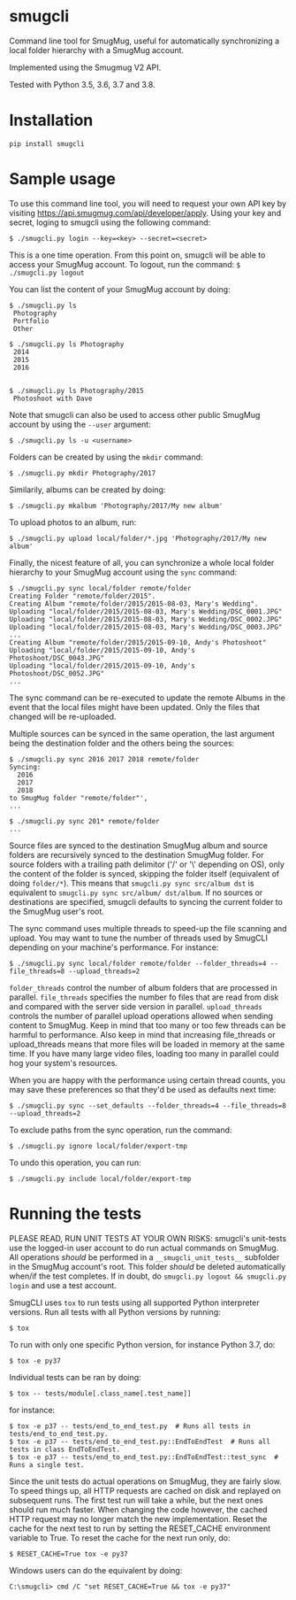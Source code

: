 # smugcli
Command line tool for SmugMug, useful for automatically synchronizing a local folder hierarchy with a SmugMug account.

Implemented using the Smugmug V2 API.

Tested with Python 3.5, 3.6, 3.7 and 3.8.

# Installation

```
pip install smugcli
```

# Sample usage

To use this command line tool, you will need to request your own API key by visiting https://api.smugmug.com/api/developer/apply. Using your key and secret, loging to smugcli using the following command:
```
$ ./smugcli.py login --key=<key> --secret=<secret>
```

This is a one time operation. From this point on, smugcli will be able to access your SmugMug account. To logout, run the command: `$ ./smugcli.py logout`

You can list the content of your SmugMug account by doing:
```
$ ./smugcli.py ls
 Photography
 Portfolio
 Other

$ ./smugcli.py ls Photography
 2014
 2015
 2016


$ ./smugcli.py ls Photography/2015
 Photoshoot with Dave
```
Note that smugcli can also be used to access other public SmugMug account by using the `--user` argument:
```
$ ./smugcli.py ls -u <username>
```

Folders can be created by using the `mkdir` command:
```
$ ./smugcli.py mkdir Photography/2017
```

Similarily, albums can be created by doing:
```
$ ./smugcli.py mkalbum 'Photography/2017/My new album'
```

To upload photos to an album, run:
```
$ ./smugcli.py upload local/folder/*.jpg 'Photography/2017/My new album'
```

Finally, the nicest feature of all, you can synchronize a whole local folder hierarchy to your SmugMug account using the `sync` command:
```
$ ./smugcli.py sync local/folder remote/folder
Creating Folder "remote/folder/2015".
Creating Album "remote/folder/2015/2015-08-03, Mary's Wedding".
Uploading "local/folder/2015/2015-08-03, Mary's Wedding/DSC_0001.JPG"
Uploading "local/folder/2015/2015-08-03, Mary's Wedding/DSC_0002.JPG"
Uploading "local/folder/2015/2015-08-03, Mary's Wedding/DSC_0003.JPG"
...
Creating Album "remote/folder/2015/2015-09-10, Andy's Photoshoot"
Uploading "local/folder/2015/2015-09-10, Andy's Photoshoot/DSC_0043.JPG"
Uploading "local/folder/2015/2015-09-10, Andy's Photoshoot/DSC_0052.JPG"
...
```

The sync command can be re-executed to update the remote Albums in the event that the local files might have been updated. Only the files that changed will be re-uploaded.

Multiple sources can be synced in the same operation, the last argument being the destination folder and the others being the sources:
```
$ ./smugcli.py sync 2016 2017 2018 remote/folder
Syncing:
  2016
  2017
  2018
to SmugMug folder "remote/folder"',
...

$ ./smugcli.py sync 201* remote/folder
...
```

Source files are synced to the destination SmugMug album and source folders are recursively synced to the destination SmugMug folder. For source folders with a trailing path delimitor ('/' or '\\' depending on OS), only the content of the folder is synced, skipping the folder itself (equivalent of doing `folder/*`). This means that `smugcli.py sync src/album dst` is equivalent to `smugcli.py sync src/album/ dst/album`. If no sources or destinations are specified, smugcli defaults to syncing the current folder to the SmugMug user's root.

The sync command uses multiple threads to speed-up the file scanning and upload.
You may want to tune the number of threads used by SmugCLI depending on your
machine's performance. For instance:
```
$ ./smugcli.py sync local/folder remote/folder --folder_threads=4 --file_threads=8 --upload_threads=2
```

`folder_threads` control the number of album folders that are processed in
parallel.  `file_threads` specifies the number fo files that are read from disk
and compared with the server side version in parallel. `upload_threads` controls
the number of parallel upload operations allowed when sending content to
SmugMug. Keep in mind that too many or too few threads can be harmful to
performance. Also keep in mind that increasing file_threads or upload_threads
means that more files will be loaded in memory at the same time. If you have
many large video files, loading too many in parallel could hog your system's
resources.

When you are happy with the performance using certain thread counts, you may
save these preferences so that they'd be used as defaults next time:
```
$ ./smugcli.py sync --set_defaults --folder_threads=4 --file_threads=8 --upload_threads=2
```

To exclude paths from the sync operation, run the command:
```
$ ./smugcli.py ignore local/folder/export-tmp
```

To undo this operation, you can run:
```
$ ./smugcli.py include local/folder/export-tmp
```

# Running the tests
PLEASE READ, RUN UNIT TESTS AT YOUR OWN RISKS: smugcli's unit-tests use the logged-in user account to do run actual commands on SmugMug. All operations *should* be performed in a `__smugcli_unit_tests__` subfolder in the SmugMug account's root. This folder *should* be deleted automatically when/if the test completes. If in doubt, do `smugcli.py logout && smugcli.py login` and use a test account.

SmugCLI uses `tox` to run tests using all supported Python interpreter versions. Run all tests with all Python versions by running:
```
$ tox
```

To run with only one specific Python version, for instance Python 3.7, do:
```
$ tox -e py37
```

Individual tests can be ran by doing:
```
$ tox -- tests/module[.class_name[.test_name]]
```
for instance:
```
$ tox -e p37 -- tests/end_to_end_test.py  # Runs all tests in tests/end_to_end_test.py.
$ tox -e p37 -- tests/end_to_end_test.py::EndToEndTest  # Runs all tests in class EndToEndTest.
$ tox -e p37 -- tests/end_to_end_test.py::EndToEndTest::test_sync  # Runs a single test.
```

Since the unit tests do actual operations on SmugMug, they are fairly slow. To speed things up, all HTTP requests are cached on disk and replayed on subsequent runs. The first test run will take a while, but the next ones should run much faster. When changing the code however, the cached HTTP request may no longer match the new implementation. Reset the cache for the next test to run by setting the RESET_CACHE environment variable to True. To reset the cache for the next run only, do:
```
$ RESET_CACHE=True tox -e py37
```
Windows users can do the equivalent by doing:
```
C:\smugcli> cmd /C "set RESET_CACHE=True && tox -e py37"
```
